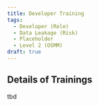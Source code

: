 ```yaml
---
title: Developer Training
tags: 
  - Developer (Role)
  - Data Leakage (Risk)
  - Placeholder
  - Level 2 (OSMM)
draft: true
---
```



## Details of Trainings

tbd
